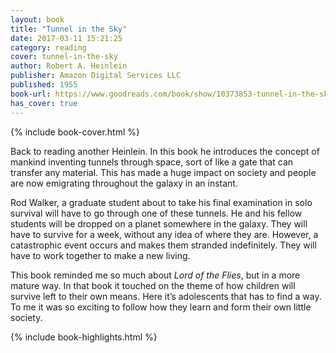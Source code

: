 ```yaml
---
layout: book
title: "Tunnel in the Sky"
date: 2017-03-11 15:21:25
category: reading
cover: tunnel-in-the-sky
author: Robert A. Heinlein
publisher: Amazon Digital Services LLC
published: 1955
book-url: https://www.goodreads.com/book/show/10373853-tunnel-in-the-sky
has_cover: true
---
```

{% include book-cover.html %}

Back to reading another Heinlein. In this book he introduces the concept of mankind inventing tunnels through space, sort of like a gate that can transfer any material. This has made a huge impact on society and people are now emigrating throughout the galaxy in an instant.

Rod Walker, a graduate student about to take his final examination in solo survival will have to go through one of these tunnels. He and his fellow students will be dropped on a planet somewhere in the galaxy. They will have to survive for a week, without any idea of where they are. However, a catastrophic event occurs and makes them stranded indefinitely. They will have to work together to make a new living.

This book reminded me so much about _Lord of the Flies_, but in a more mature way. In that book it touched on the theme of how children will survive left to their own means. Here it’s adolescents that has to find a way. To me it was so exciting to follow how they learn and form their own little society.

{% include book-highlights.html %}
